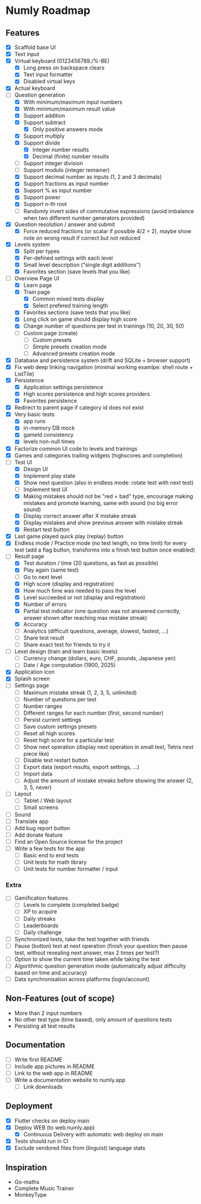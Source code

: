 # Numly Roadmap

## Features

- [X] Scaffold base UI
- [X] Text input
- [X] Virtual keyboard (0123456789./%-BE)
    - [X] Long press on backspace clears
    - [X] Text input formatter
    - [X] Disabled virtual keys
- [X] Actual keyboard
- [ ] Question generation
    - [X] With minimum/maximum input numbers
    - [X] With minimum/maximum result value
    - [X] Support addition
    - [X] Support subtract
        - [X] Only positive answers mode
    - [X] Support multiply
    - [X] Support divide
        - [X] Integer number results
        - [X] Decimal (finite) number results
    - [ ] Support integer division
    - [ ] Support modulo (integer remainer)
    - [X] Support decimal number as inputs (1, 2 and 3 decimals)
    - [X] Support fractions as input number
    - [X] Support % as input number
    - [X] Support power
    - [X] Support n-th root
    - [ ] Randomly invert sides of commutative expressions (avoid imbalance when two different number generators provided)
- [X] Question resolution / answer and submit
    - [X] Force reduced fractions (or scalar if possible 4/2 = 2), maybe show note on wrong result if correct but not reduced
- [X] Levels system
    - [X] Split per types
    - [X] Per-defined settings with each level
    - [X] Small level description ("single digit additions")
    - [X] Favorites section (save levels that you like)
- [ ] Overview Page UI
    - [X] Learn page
    - [X] Train page
        - [X] Common mixed tests display
        - [X] Select prefered training length
    - [X] Favorites sections (save tests that you like)
    - [X] Long click on game should display high score
    - [X] Change number of questions per test in trainings (10, 20, 30, 50)
    - [ ] Custom page (create)
        - [ ] Custom presets
        - [ ] Simple presets creation mode
        - [ ] Advanced presets creation mode
- [X] Database and persistence system (drift and SQLite + browser support)
- [X] Fix web deep linking navigation (minimal working examlpe: shell route + ListTile)
- [X] Persistence
    - [X] Application settings persistence
    - [X] High scores persistence and high scores providers
    - [X] Favorites persistence
- [X] Redirect to parent page if category id does not exist
- [X] Very basic tests
    - [X] app runs
    - [X] in-memory DB mock
    - [X] gameId consistency
    - [X] levels non-null times
- [X] Factorize common UI code to levels and trainings
- [X] Games and categories trailing widgets (highscores and completion)
- [ ] Test UI
    - [X] Design UI
    - [X] Implement play state
    - [X] Show next question (also in endless mode: rotate test with next test)
    - [ ] Implement test UI
    - [X] Making mistakes should not be "red = bad" type, encourage making mistakes and promote learning, same with sound (no big error sound)
    - [X] Display correct answer after X mistake streak
    - [X] Display mistakes and show previous answer with mistake streak
    - [X] Restart test button
- [X] Last game played quick play (replay) button
- [X] Endless mode / Practice mode (no test length, no time limit) for every test (add a flag button, transforms into a finish test button once enabled)
- [ ] Result page
    - [X] Test duration / time (20 questions, as fast as possible)
    - [X] Play again (same test)
    - [ ] Go to next level
    - [X] High score (display and registration)
    - [X] How much time was needed to pass the level
    - [X] Level succeeded or not (display and registration)
    - [X] Number of errors
    - [X] Partial test indicator (one question was not answered correctly, answer shown after reaching max mistake streak)
    - [X] Accuracy
    - [ ] Analytics (difficult questions, average, slowest, fastest, ...)
    - [ ] Share test result
    - [ ] Share exact test for friends to try it
- [ ] Level design (train and learn basic levels)
    - [ ] Currency change (dollars, euro, CHF, pounds, Japanese yen)
    - [ ] Date / Age computation (1900, 2025)
- [X] Application icon
- [X] Splash screen
- [ ] Settings page
    - [ ] Maximum mistake streak (1, 2, 3, 5, unlimited)
    - [ ] Number of questions per test
    - [ ] Number ranges
    - [ ] Different ranges for each number (first, second number)
    - [ ] Persist current settings
    - [ ] Save custom settings presets
    - [ ] Reset all high scores
    - [ ] Reset high score for a particular test
    - [ ] Show next operation (display next operation in small text, Tetris next piece like)
    - [ ] Disable test restart button
    - [ ] Export data (export results, export settings, ...)
    - [ ] Import data
    - [ ] Adjust the amount of mistake streaks before showing the answer (2, 3, 5, never)
- [ ] Layout
    - [ ] Tablet / Web layout
    - [ ] Small screens
- [ ] Sound
- [ ] Translate app
- [ ] Add bug report button
- [ ] Add donate feature
- [ ] Find an Open Source license for the project
- [ ] Write a few tests for the app
    - [ ] Basic end to end tests
    - [ ] Unit tests for math library
    - [ ] Unit tests for number formatter / input

### Extra

- [ ] Gamification features
    - [ ] Levels to complete (completed badge)
    - [ ] XP to acquire
    - [ ] Daily streaks
    - [ ] Leaderboards
    - [ ] Daily challenge
- [ ] Synchronized tests, take the test together with friends
- [ ] Pause (button) text at next operation (finish your question then pause test, without revealing next answer, max 2 times per test?)
- [ ] Option to show the current time taken while taking the test
- [ ] Algorithmic question generation mode (automatically adjust difficulty based on time and accuracy)
- [ ] Data synchronisation across platforms (login/account)

## Non-Features (out of scope)

- More than 2 input numbers
- No other test type (time based), only amount of questions tests
- Persisting all test results

## Documentation

- [ ] Write first README
- [ ] Include app pictures in README
- [ ] Link to the web app in README
- [ ] Write a documentation website to numly.app
    - [ ] Link downloads

## Deployment

- [X] Flutter checks on deploy main
- [X] Deploy WEB (to web.numly.app)
    - [X] Continuous Delivery with automatic web deploy on main
- [X] Tests should run in CI
- [X] Exclude vendored files from (linguist) language stats

## Inspiration

- Go-maths
- Complete Music Trainer
- MonkeyType
